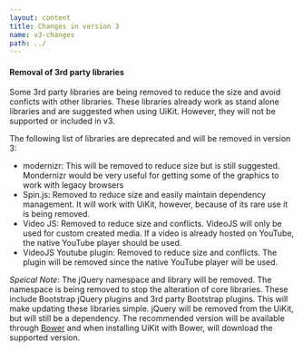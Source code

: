 ```yaml
---
layout: content
title: Changes in version 3
name: v3-changes
path: ../
---
```


#### Removal of 3rd party libraries

Some 3rd party libraries are being removed to reduce the size and avoid conficts with other libraries. These libraries already work as stand alone libraries and are suggested when using UiKit. However, they will not be supported or included in v3.

The following list of libraries are deprecated and will be removed in version 3:

* modernizr: This will be removed to reduce size but is still suggested. Mondernizr would be very useful for getting some of the graphics to work with legacy browsers
* Spin.js: Removed to reduce size and easily maintain dependency management. It will work with UiKit, however, because of its rare use it is being removed.
* Video JS: Removed to reduce size and conflicts. VideoJS will only be used for custom created media. If a video is already hosted on YouTube, the native YouTube player should be used.
* VideoJS Youtube plugin: Removed to reduce size and conflicts. The plugin will be removed since the native YouTube player will be used.


*Speical Note*: The jQuery namespace and library will be removed. The namespace is being removed to stop the alteration of core libraries. These include Bootstrap jQuery plugins and 3rd party Bootstrap plugins. This will make updating these libraries simple.
jQuery will be removed from the UiKit, but will still be a dependency. The recommended version will be available through [Bower](http://bower.io/) and when installing UiKit with Bower, will download the supported version.